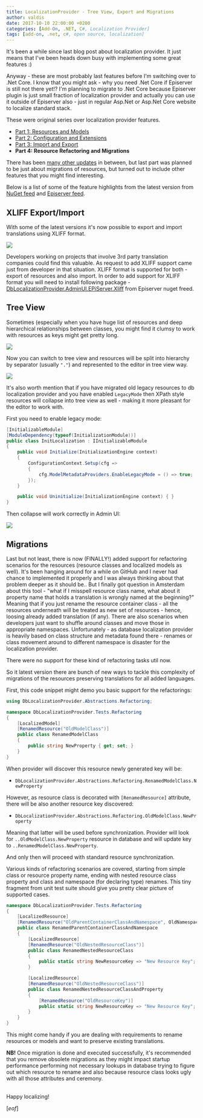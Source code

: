 ```yaml
---
title: LocalizationProvider - Tree View, Export and Migrations
author: valdis
date: 2017-10-10 22:00:00 +0200
categories: [Add-On, .NET, C#, Localization Provider]
tags: [add-on, .net, c#, open source, localization]
---
```


It's been a while since last blog post about localization provider. It just means that I've been heads down busy with implementing some great features :)

Anyway - these are most probably last features before I'm switching over to .Net Core. I know that you might ask - why you need .Net Core if Episerver is still not there yet!? I'm planning to migrate to .Net Core because Episerver plugin is just small fraction of localization provider and actually you can use it outside of Episerver also - just in regular Asp.Net or Asp.Net Core website to localize standard stack.

These were original series over localization provider features.

* [Part 1: Resources and Models](https://tech-fellow.eu/2016/03/16/db-localization-provider-part-1-resources-and-models/)
* [Part 2: Configuration and Extensions](https://tech-fellow.eu/2016/04/21/db-localization-provider-part-2-configuration-and-extensions/)
* [Part 3: Import and Export](https://tech-fellow.eu/2017/02/22/localization-provider-import-and-export-merge/)
* **Part 4: Resource Refactoring and Migrations**

There has been [many other updates](https://tech-fellow.eu/tag/localization/) in between, but last part was planned to be just about migrations of resources, but turned out to include other features that you might find interesting.

Below is a list of some of the feature highlights from the latest version from [NuGet feed](https://www.nuget.org/packages?q=dblocalizationprovider) and [Episerver feed](http://nuget.episerver.com/en/?search=dblocalizationprovider&sort=MostDownloads&page=1&pageSize=10).

## XLIFF Export/Import

With some of the latest versions it's now possible to export and import translations using XLIFF format.

![](/assets/img/2017/10/2017-08-04_16-00-04.jpg)

Developers working on projects that involve 3rd party translation companies could find this valuable. As request to add XLIFF support came just from developer in that situation. XLIFF format is supported for both - export of resources and also import. In order to add support for XLIFF format you will need to install following package - [DbLocalizationProvider.AdminUI.EPiServer.Xliff](http://nuget.episerver.com/en/OtherPages/Package/?packageId=DbLocalizationProvider.AdminUI.EPiServer.Xliff) from Episerver nuget freed.

## Tree View

Sometimes (especially when you have huge list of resources and deep hierarchical relationships between classes, you might find it clumsy to work with resources as keys might get pretty long.

![](/assets/img/2017/10/2017-10-09_22-54-56.png)

Now you can switch to tree view and resources will be split into hierarchy by separator (usually `"."`) and represented to the editor in tree view way.

![](/assets/img/2017/10/2017-10-09_22-56-16.png)

It's also worth mention that if you have migrated old legacy resources to db localization provider and you have enabled `LegacyMode` then XPath style resources will collapse into tree view as well - making it more pleasant for the editor to work with.

First you need to enable legacy mode:

```csharp
[InitializableModule]
[ModuleDependency(typeof(InitializationModule))]
public class InitLocalization : IInitializableModule
{
    public void Initialize(InitializationEngine context)
    {
        ConfigurationContext.Setup(cfg =>
        {
            cfg.ModelMetadataProviders.EnableLegacyMode = () => true;
        });
    }

    public void Uninitialize(InitializationEngine context) { }
}
```

Then collapse will work correctly in Admin UI:

![](/assets/img/2017/10/2017-10-09_22-59-05-1.png)

## Migrations

Last but not least, there is now (FINALLY!) added support for refactoring scenarios for the resources (resource classes and localized models as well).
It's been hanging around for a while on GitHub and I never had chance to implemented it properly and I was always thinking about that problem deeper as it should be.. But I finally got question in Amsterdam about this tool - "what if I misspell resource class name, what about it property name that holds a translation is wrongly named at the beginning?" Meaning that if you just rename the resource container class - all the resources underneath will be treated as new set of resources - hence, loosing already added translation (if any). There are also scenarios when developers just want to shuffle around classes and move those in appropriate namespaces. Unfortunately - as database localization provider is heavily based on class structure and metadata found there - renames or class movement around to different namespace is disaster for the localization provider.

There were no support for these kind of refactoring tasks util now.

So it latest version there are bunch of new ways to tackle this complexity of migrations of the resources preserving translations for all added languages.

First, this code snippet might demo you basic support for the refactorings:

```csharp
using DbLocalizationProvider.Abstractions.Refactoring;

namespace DbLocalizationProvider.Tests.Refactoring
{
    [LocalizedModel]
    [RenamedResource("OldModelClass")]
    public class RenamedModelClass
    {
        public string NewProperty { get; set; }
    }
}
```

When provider will discover this resource newly generated key will be:

 * `DbLocalizationProvider.Abstractions.Refactoring.RenamedModelClass.NewProperty`

However, as resource class is decorated with `[RenamedResource]` attribute, there will be also another resource key discovered:

 * `DbLocalizationProvider.Abstractions.Refactoring.OldModelClass.NewProperty`

Meaning that latter will be used before synchronization. Provider will look for `..OldModelClass.NewProperty` resource in database and will update key to `..RenamedModelClass.NewProperty`.

And only then will proceed with standard resource synchronization.

Various kinds of refactoring scenarios are covered, starting from simple class or resource property name, ending with nested resource class property and class and namespace (for declaring type) renames. This tiny fragment from unit test suite should give you pretty clear picture of supported cases.

```csharp
namespace DbLocalizationProvider.Tests.Refactoring
{
    [LocalizedResource]
    [RenamedResource("OldParentContainerClassAndNamespace", OldNamespace = "In.Galaxy.Far.Far.Away")]
    public class RenamedParentContainerClassAndNamespace
    {
        [LocalizedResource]
        [RenamedResource("OldNestedResourceClass")]
        public class RenamedNestedResourceClass
        {
            public static string NewResourceKey => "New Resource Key";
        }

        [LocalizedResource]
        [RenamedResource("OldNestedResourceClass")]
        public class RenamedNestedResourceClassAndProperty
        {
            [RenamedResource("OldResourceKey")]
            public static string NewResourceKey => "New Resource Key";
        }
    }
}
```

This might come handy if you are dealing with requirements to rename resources or models and want to preserve existing translations.

**NB!** Once migration is done and executed successfully, it's recommended that you remove obsolete migrations as they might impact startup performance performing not necessary lookups in database trying to figure out which resource to rename and also because resource class looks ugly with all those attributes and ceremony.

<br/>
Happy localizing!

[*eof*]
